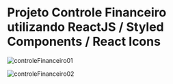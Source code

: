 # Projeto Controle Financeiro utilizando ReactJS / Styled Components / React Icons #

![controleFinanceiro01](https://user-images.githubusercontent.com/70443946/184727506-ff662410-08e0-4ee9-aceb-7a77b6a3c213.png)

![controleFinanceiro02](https://user-images.githubusercontent.com/70443946/184727514-6d2203d2-fda5-4f50-be59-1f1f2e00acf5.png)
